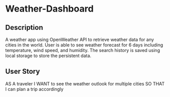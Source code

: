 # Weather-Dashboard

## Description 
A weather app using OpenWeather API to retrieve weather data for any cities in the world. User is able to see weather forecast for 6 days including temperature, wind speed, and humidity. The search history is saved using local storage to store the persistent data.

## User Story

AS A traveler
I WANT to see the weather outlook for multiple cities
SO THAT I can plan a trip accordingly




